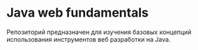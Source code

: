 # Java web fundamentals
Репозиторий предназначен для изучения базовых концепций использования инструментов веб разработки на Java.